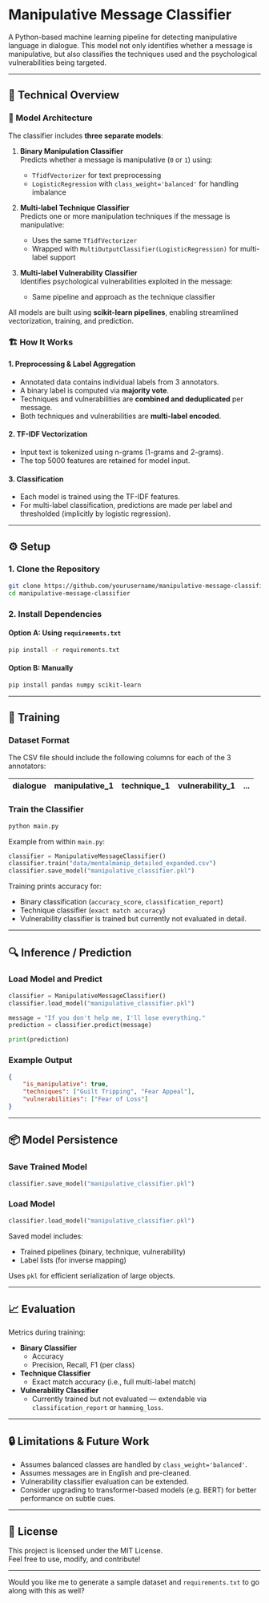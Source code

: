 # Manipulative Message Classifier

A Python-based machine learning pipeline for detecting manipulative language in dialogue. This model not only identifies whether a message is manipulative, but also classifies the techniques used and the psychological vulnerabilities being targeted.

---

## 🔧 Technical Overview

### 🧠 Model Architecture

The classifier includes **three separate models**:

1. **Binary Manipulation Classifier**  
   Predicts whether a message is manipulative (`0` or `1`) using:

    - `TfidfVectorizer` for text preprocessing
    - `LogisticRegression` with `class_weight='balanced'` for handling imbalance

2. **Multi-label Technique Classifier**  
   Predicts one or more manipulation techniques if the message is manipulative:

    - Uses the same `TfidfVectorizer`
    - Wrapped with `MultiOutputClassifier(LogisticRegression)` for multi-label support

3. **Multi-label Vulnerability Classifier**  
   Identifies psychological vulnerabilities exploited in the message:
    - Same pipeline and approach as the technique classifier

All models are built using **scikit-learn pipelines**, enabling streamlined vectorization, training, and prediction.

### 🏗️ How It Works

#### 1. **Preprocessing & Label Aggregation**

-   Annotated data contains individual labels from 3 annotators.
-   A binary label is computed via **majority vote**.
-   Techniques and vulnerabilities are **combined and deduplicated** per message.
-   Both techniques and vulnerabilities are **multi-label encoded**.

#### 2. **TF-IDF Vectorization**

-   Input text is tokenized using n-grams (1-grams and 2-grams).
-   The top 5000 features are retained for model input.

#### 3. **Classification**

-   Each model is trained using the TF-IDF features.
-   For multi-label classification, predictions are made per label and thresholded (implicitly by logistic regression).

---

## ⚙️ Setup

### 1. Clone the Repository

```bash
git clone https://github.com/yourusername/manipulative-message-classifier.git
cd manipulative-message-classifier
```

### 2. Install Dependencies

#### Option A: Using `requirements.txt`

```bash
pip install -r requirements.txt
```

#### Option B: Manually

```bash
pip install pandas numpy scikit-learn
```

---

## 🏁 Training

### Dataset Format

The CSV file should include the following columns for each of the 3 annotators:

| dialogue | manipulative_1 | technique_1 | vulnerability_1 | ... |
| -------- | -------------- | ----------- | --------------- | --- |

### Train the Classifier

```bash
python main.py
```

Example from within `main.py`:

```python
classifier = ManipulativeMessageClassifier()
classifier.train("data/mentalmanip_detailed_expanded.csv")
classifier.save_model("manipulative_classifier.pkl")
```

Training prints accuracy for:

-   Binary classification (`accuracy_score`, `classification_report`)
-   Technique classifier (`exact match accuracy`)
-   Vulnerability classifier is trained but currently not evaluated in detail.

---

## 🔍 Inference / Prediction

### Load Model and Predict

```python
classifier = ManipulativeMessageClassifier()
classifier.load_model("manipulative_classifier.pkl")

message = "If you don't help me, I'll lose everything."
prediction = classifier.predict(message)

print(prediction)
```

### Example Output

```json
{
    "is_manipulative": true,
    "techniques": ["Guilt Tripping", "Fear Appeal"],
    "vulnerabilities": ["Fear of Loss"]
}
```

---

## 📦 Model Persistence

### Save Trained Model

```python
classifier.save_model("manipulative_classifier.pkl")
```

### Load Model

```python
classifier.load_model("manipulative_classifier.pkl")
```

Saved model includes:

-   Trained pipelines (binary, technique, vulnerability)
-   Label lists (for inverse mapping)

Uses `pkl` for efficient serialization of large objects.

---

## 📈 Evaluation

Metrics during training:

-   **Binary Classifier**
    -   Accuracy
    -   Precision, Recall, F1 (per class)
-   **Technique Classifier**
    -   Exact match accuracy (i.e., full multi-label match)
-   **Vulnerability Classifier**
    -   Currently trained but not evaluated — extendable via `classification_report` or `hamming_loss`.

---

## 🔒 Limitations & Future Work

-   Assumes balanced classes are handled by `class_weight='balanced'`.
-   Assumes messages are in English and pre-cleaned.
-   Vulnerability classifier evaluation can be extended.
-   Consider upgrading to transformer-based models (e.g. BERT) for better performance on subtle cues.

---

## 📝 License

This project is licensed under the MIT License.  
Feel free to use, modify, and contribute!

---

Would you like me to generate a sample dataset and `requirements.txt` to go along with this as well?

